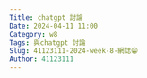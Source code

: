 ```yaml
---
Title: chatgpt 討論
Date: 2024-04-11 11:00
Category: w8
Tags: 與chatgpt 討論
Slug: 41123111-2024-week-8-網誌😁
Author: 41123111
---
```




